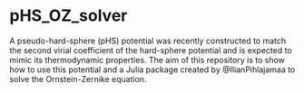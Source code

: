 # pHS_OZ_solver
A pseudo-hard-sphere (pHS) potential was recently constructed to match the second virial coefficient of the hard-sphere potential and is expected to mimic its thermodynamic properties. The aim of this repository is to show how to use this potential and a Julia package created by @IlianPihlajamaa to solve the Ornstein-Zernike equation.
